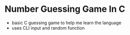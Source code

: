 # Number Guessing Game In C
- basic C guessing game to help me learn the language
- uses CLI input and random function
